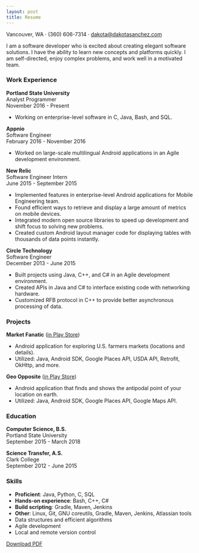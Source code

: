 ```yaml
---
layout: post
title: Resume
---
```


Vancouver, WA &middot; (360) 606-7314 &middot; <a href="mailto:dakota@dakotasanchez.com">dakota@dakotasanchez.com</a>

I am a software developer who is excited about creating elegant software solutions. I have the ability to learn new concepts and platforms quickly. I am self-directed, enjoy complex problems, and work well in a motivated team.

### Work Experience     
<strong>Portland State University</strong>     
Analyst Programmer     
November 2016 - Present     

- Working on enterprise-level software in C, Java, Bash, and SQL.

<strong>Appnio</strong>    
Software Engineer     
February 2016 - November 2016     

- Worked on large-scale multilingual Android applications in an Agile development environment.

<strong>New Relic</strong>    
Software Engineer Intern    
June 2015 - September 2015

- Implemented features in enterprise-level Android applications for Mobile Engineering team.
- Found efficient ways to retrieve and display a large amount of metrics on mobile devices.
- Integrated modern open source libraries to speed up development and shift focus to solving new problems.
- Created custom Android layout manager code for displaying tables with thousands of data points instantly.

<strong>Circle Technology</strong>    
Software Engineer    
December 2013 - June 2015

- Built projects using Java, C++, and C# in an Agile development environment.
- Created APIs in Java and C# to interface existing code with networking hardware.
- Customized RFB protocol in C++ to provide better asynchronous processing of data.

### Projects     
<strong>Market Fanatic</strong> (<a href="https://play.google.com/store/apps/details?id=com.sanchez.fmf">in Play Store</a>)    
    
- Android application for exploring U.S. farmers markets (locations and details).
- Utilized: Java, Android SDK, Google Places API, USDA API, Retrofit, OkHttp, and more.

<strong>Geo Opposite</strong> (<a href="https://play.google.com/store/apps/details?id=com.sanchez.geoopposite">in Play Store</a>)    

- Android application that finds and shows the antipodal point of your location on earth.
- Utilized: Java, Android SDK, Google Places API, Google Maps API.

### Education     
<strong>Computer Science, B.S.</strong>    
Portland State University    
September 2015 - March 2018

<strong>Science Transfer, A.S.</strong>    
Clark College    
September 2012 - June 2015

### Skills     
- <strong>Proficient</strong>: Java, Python, C, SQL
- <strong>Hands-on experience</strong>: Bash, C++, C#
- <strong>Build scripting</strong>: Gradle, Maven, Jenkins
- <strong>Other</strong>: Linux, Git, GNU coreutils, Gradle, Maven, Jenkins, Atlassian tools
- Data structures and efficient algorithms
- Agile development
- Local and remote version control

<a href="files/SanchezDakotaResume.pdf">Download PDF</a>

